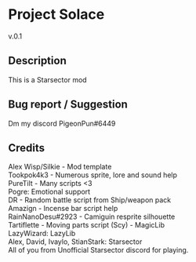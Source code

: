 # Project Solace

v.0.1

## Description
This is a Starsector mod

## Bug report / Suggestion
Dm my discord PigeonPun#6449

## Credits

Alex
Wisp/Silkie - Mod template <br>
Tookpok4k3 - Numerous sprite, lore and sound help <br>
PureTilt - Many scripts <3 <br>
Pogre: Emotional support <br>
DR - Random battle script from Ship/weapon pack <br>
Amazign - Incense bar script help <br>
RainNanoDesu#2923 - Camiguin resprite silhouette <br>
Tartiflette - Moving parts script (Scy) - MagicLib <br>
LazyWizard: LazyLib <br>
Alex, David, Ivaylo, StianStark: Starsector <br>
All of you from Unofficial Starsector discord for playing. <br>